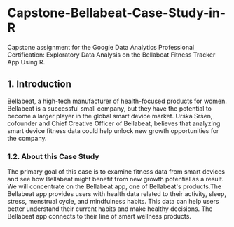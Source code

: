 # Capstone-Bellabeat-Case-Study-in-R
Capstone assignment for the Google Data Analytics Professional Certification: Exploratory Data Analysis on the Bellabeat Fitness Tracker App Using R.



## 1. Introduction
Bellabeat, a high-tech manufacturer of health-focused products for women. Bellabeat is a successful small company, but they have the potential to become a larger player in the global smart device market. Urška Sršen, cofounder and Chief Creative Officer of Bellabeat, believes that analyzing smart device fitness data could help unlock new growth opportunities for the company.

### 1.2. About this Case Study

The primary goal of this case is to examine fitness data from smart devices and see how Bellabeat might benefit from new growth potential as a result. We will concentrate on the Bellabeat app, one of Bellabeat's products.The Bellabeat app provides users with health data related to their activity, sleep, stress, menstrual cycle, and mindfulness habits. This data can help users better understand their current habits and make healthy decisions. The Bellabeat app connects to their line of smart wellness products.
